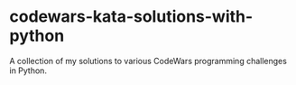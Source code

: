 # codewars-kata-solutions-with-python
A collection of my solutions to various CodeWars programming challenges in Python.
